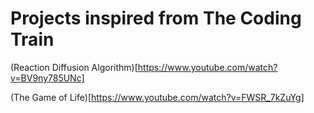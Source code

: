 # Projects inspired from The Coding Train

(Reaction Diffusion Algorithm)[https://www.youtube.com/watch?v=BV9ny785UNc]

(The Game of Life)[https://www.youtube.com/watch?v=FWSR_7kZuYg]

